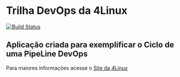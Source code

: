 # Trilha DevOps da 4Linux

<!-- Altere a Flag abaixo com sua URL do Travis -->
[![Build Status](https://travis-ci.org/edubertoli/DevOpsLab-HelloWorld.svg?branch=master)](https://travis-ci.org/edubertoli/DevOpsLab-HelloWorld)

## Aplicação criada para exemplificar o Ciclo de uma PipeLine DevOps


Para maiores informações acesse o [Site da 4Linux](https://www.4linux.com.br/cursos/devops)
